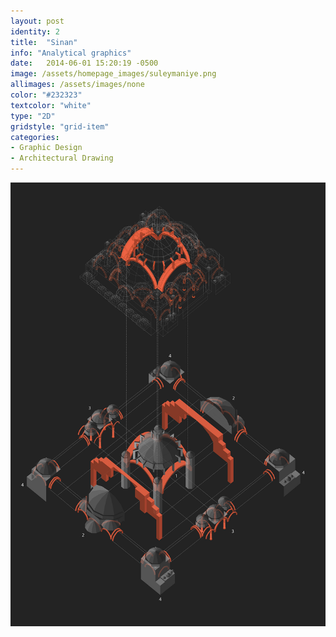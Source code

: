 ```yaml
---
layout: post
identity: 2
title:  "Sinan"
info: "Analytical graphics"
date:   2014-06-01 15:20:19 -0500
image: /assets/homepage_images/suleymaniye.png
allimages: /assets/images/none
color: "#232323"
textcolor: "white"
type: "2D"
gridstyle: "grid-item"
categories:
- Graphic Design
- Architectural Drawing
---
```



  


<img class="post-images" src="/assets/images/suleymaniye/sinan.jpg">